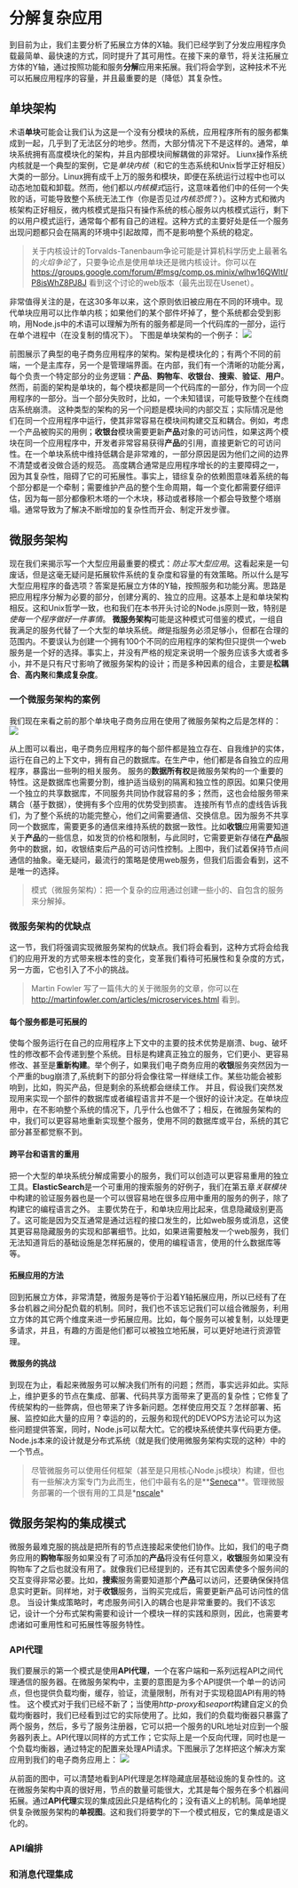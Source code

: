 # 分解复杂应用
到目前为止，我们主要分析了拓展立方体的X轴。我们已经学到了分发应用程序负载最简单、最快速的方式，同时提升了其可用性。在接下来的章节，将关注拓展立方体的Y轴，通过按照功能和服务**分解**应用来拓展。我们将会学到，这种技术不光可以拓展应用程序的容量，并且最重要的是（降低）其复杂性。
## 单块架构
术语**单块**可能会让我们认为这是一个没有分模块的系统，应用程序所有的服务都集成到一起，几乎到了无法区分的地步。然而，大部分情况下不是这样的。通常，单块系统拥有高度模块化的架构，并且内部模块间解耦做的非常好。
Liunx操作系统内核就是一个典型的案例，它是*单块内核*（和它的生态系统和Unix哲学正好相反）大类的一部分。Linux拥有成千上万的服务和模块，即便在系统运行过程中也可以动态地加载和卸载。然而，他们都以*内核模式*运行，这意味着他们中的任何一个失败的话，可能导致整个系统无法工作（你是否见过*内核恐慌*？）。这种方式和微内核架构正好相反，微内核模式是指只有操作系统的核心服务以内核模式运行，剩下的以用户模式运行，通常每个都有自己的进程。这种方式的主要好处是任一个服务出现问题都只会在隔离的环境中引起故障，而不是影响整个系统的稳定。

> 关于内核设计的Torvalds-Tanenbaum争论可能是计算机科学历史上最著名的*火焰争论*了，只要争论点是使用单块还是微内核设计。你可以在 https://groups.google.com/forum/#!msg/comp.os.minix/wlhw16QWltI/P8isWhZ8PJ8J 看到这个讨论的web版本（最先出现在Usenet）。

非常值得关注的是，在这30多年以来，这个原则依旧被应用在不同的环境中。现代单块应用可以比作单内核；如果他们的某个部件坏掉了，整个系统都会受到影响，用Node.js中的术语可以理解为所有的服务都是同一个代码库的一部分，运行在单个进程中（在没复制的情况下）。
下图是单块架构的一个例子：
![](../images/monolithic_architecture.png)

前图展示了典型的电子商务应用程序的架构。架构是模块化的；有两个不同的前端，一个是主库存，另一个是管理端界面。在内部，我们有一个清晰的功能分离，每个负责一个特定部分的业务逻辑：**产品**、**购物车**、**收银台**、**搜索**、**验证**、**用户**。然而，前面的架构是单块的，每个模块都是同一个代码库的一部分，作为同一个应用程序的一部分。当一个部分失败时，比如，一个未知错误，可能导致整个在线商店系统崩溃。
这种类型的架构的另一个问题是模块间的内部交互；实际情况是他们在同一个应用程序中运行，使其非常容易在模块间构建交互和耦合。例如，考虑一个产品被购买的用例；**收银台**模块需要更新**产品**对象的可访问性，如果这两个模块在同一个应用程序中，开发者非常容易获得**产品**的引用，直接更新它的可访问性。在一个单块系统中维持低耦合是非常难的，一部分原因是因为他们之间的边界不清楚或者没做合适的规范。
高度耦合通常是应用程序增长的的主要障碍之一，因为其复杂性，阻碍了它的可拓展性。事实上，错综复杂的依赖图意味着系统的每个部分都是一个牵制；需要维护产品的整个生命周期，每一个变化都需要仔细评估，因为每一部分都像积木塔的一个木块，移动或者移除一个都会导致整个塔崩塌。通常导致为了解决不断增加的复杂性而开会、制定开发步骤。
## 微服务架构
现在我们来揭示写一个大型应用最重要的模式：*防止写大型应用*。这看起来是一句废话，但是这毫无疑问是拓展软件系统的复杂度和容量的有效策略。所以什么是写大型应用程序的备选项？答案是拓展立方体的Y轴，按照服务和功能分离。思路是把应用程序分解为必要的部分，创建分离的、独立的应用。这基本上是和单块架构相反。这和Unix哲学一致，也和我们在本书开头讨论的Node.js原则一致，特别是*使每一个程序做好一件事情*。
**微服务架构**可能是这种模式可借鉴的模式，一组自我满足的服务代替了一个大型的单块系统。*微*是指服务必须足够小，但都在合理的范围内。不要误认为创建一个拥有100个不同的应用程序的架构但只提供一个web服务是一个好的选择。事实上，并没有严格的规定来说明一个服务应该多大或者多小，并不是只有尺寸影响了微服务架构的设计；而是多种因素的组合，主要是**松耦合**、**高内聚**和**集成复杂度**。
### 一个微服务架构的案例
我们现在来看之前的那个单块电子商务应用在使用了微服务架构之后是怎样的：
![](../images/mono_to_microservice.png)

从上图可以看出，电子商务应用程序的每个部件都是独立存在、自我维护的实体，运行在自己的上下文中，拥有自己的数据库。在生产中，他们都是各自独立的应用程序，暴露出一些咧的相关服务。
服务的**数据所有权**是微服务架构的一个重要的特性。这是数据库也需要分割，维护适当级别的隔离和独立性的原因。如果只使用一个独立的共享数据库，不同服务共同协作就容易的多；然而，这也会给服务带来耦合（基于数据），使拥有多个应用的优势受到损害。
连接所有节点的虚线告诉我们，为了整个系统的功能完整心，他们之间需要通信、交换信息。因为服务不共享同一个数据库，需要更多的通信来维持系统的数据一致性。比如**收银**应用需要知道关于**产品**的一些信息，如发货的价格和限制，与此同时，它需要更新存储在**产品**服务中的数据，如，收银结束后产品的可访问性控制。上图中，我们试着保持节点间通信的抽象。毫无疑问，最流行的策略是使用web服务，但我们后面会看到，这不是唯一的选择。

> 模式（微服务架构）：把一个复杂的应用通过创建一些小的、自包含的服务来分解掉。

### 微服务架构的优缺点
这一节，我们将强调实现微服务架构的优缺点。我们将会看到，这种方式将会给我们的应用开发的方式带来根本性的变化，变革我们看待可拓展性和复杂度的方式，另一方面，它也引入了不小的挑战。

> Martin Fowler 写了一篇伟大的关于微服务的文章，你可以在 http://martinfowler.com/articles/microservices.html 看到。


#### 每个服务都是可拓展的
使每个服务运行在自己的应用程序上下文中的主要的技术优势是崩溃、bug、破坏性的修改都不会传递到整个系统。目标是构建真正独立的服务，它们更小、更容易修改、甚至是**重新构建**。举个例子，如果我们电子商务应用的**收银**服务突然因为一个严重的bug崩溃了,系统剩下的部分将会像往常一样继续工作。某些功能会被影响到，比如，购买产品，但是剩余的系统都会继续工作。
并且，假设我们突然发现用来实现一个部件的数据库或者编程语言并不是一个很好的设计决定。在单块应用中，在不影响整个系统的情况下，几乎什么也做不了；相反，在微服务架构的中，我们可以更容易地重新实现整个服务，使用不同的数据库或平台，系统的其它部分甚至都觉察不到。

#### 跨平台和语言的重用
把一个大型的单块系统分解成需要小的服务，我们可以创造可以更容易重用的独立工具。**ElasticSearch**是一个可重用的搜索服务的好例子，我们在第五章*关联模块*中构建的验证服务器也是一个可以很容易地在很多应用中重用的服务的例子，除了构建它的编程语言之外。
主要优势在于，和单块应用比起来，信息隐藏级别更高了。这可能是因为交互通常是通过远程的接口发生的，比如web服务或消息，这使其更容易隐藏服务的实现和部署细节。比如，如果进需要触发一个web服务，我们无法知道背后的基础设施是怎样拓展的，使用的编程语言，使用的什么数据库等等。
#### 拓展应用的方法
回到拓展立方体，非常清楚，微服务是等价于沿着Y轴拓展应用，所以已经有了在多台机器之间分配负载的机制。同时，我们也不该忘记我们可以组合微服务，利用立方体的其它两个维度来进一步拓展应用。比如，每个服务可以被复制，以处理更多请求，并且，有趣的方面是他们都可以被独立地拓展，可以更好地进行资源管理。

#### 微服务的挑战
到现在为止，看起来微服务可以解决我们所有的问题；然而，事实远非如此。实际上，维护更多的节点在集成、部署、代码共享方面带来了更高的复杂性；它修复了传统架构的一些弊病，但也带来了许多新问题。怎样使应用交互？怎样部署、拓展、监控如此大量的应用？幸运的的，云服务和现代的DEVOPS方法论可以为这些问题提供答案，同时，Node.js可以帮大忙。它的模块系统使共享代码更方便。Node.js本来的设计就是分布式系统（就是我们使用微服务架构实现的这种）中的一个节点。

> 尽管微服务可以使用任何框架（甚至是只用核心Node.js模块）构建，但也有一些解决方案专门为此而生，他们中最有名的是**[Seneca](https://npmjs.org/package/seneca)**。管理微服务部署的一个很有用的工具是*[nscale](https://github.com/nearform/nscale)*

## 微服务架构的集成模式
微服务最难克服的挑战是把所有的节点连接起来使他们协作。比如，我们的电子商务应用的**购物车**服务如果没有了可添加的**产品**将没有任何意义，**收银**服务如果没有购物车了之后也就没有用了。就像我们已经提到的，还有其它因素使多个服务间的交互变得非常必要。比如，**搜索**服务需要知道那个**产品**可以访问，还要确保保持信息实时更新。同样地，对于**收银**服务，当购买完成后，需要更新产品可访问性的信息。
当设计集成策略时，考虑服务间引入的耦合也是非常重要的。我们不该忘记，设计一个分布式架构需要和设计一个模块一样的实践和原则，因此，也需要考虑诸如可重用性和可拓展性等服务特性。
### API代理
我们要展示的第一个模式是使用**API代理**，一个在客户端和一系列远程API之间代理通信的服务器。在微服务架构中，主要的意图是为多个API提供一个单一的访问点，但也提供负载均衡，缓存，验证，流量限制，所有对于实现稳固API有用的特性。
这个模式对于我们已经不新了；当使用*http-proxy*和*seaport*构建自定义的负载均衡器时，我们已经看到过它的实际使用了。比如，我们的负载均衡器只暴露了两个服务，然后，多亏了服务注册器，它可以把一个服务的URL地址对应到一个服务器列表上。API代理以同样的方式工作；它实际上是一个反向代理，同时也是一个负载均衡器，通过特定的配置来处理API请求。下图展示了怎样把这个解决方案应用到我们的电子商务应用上：
![](../images/api_proxy.png)

从前面的图中，可以清楚地看到API代理是怎样隐藏底层基础设施的复杂性的。这在微服务架构中真的很好用，节点的数量可能很大，尤其是每个服务在多个机器间拓展。通过**API代理**实现的集成因此只是结构化的；没有语义上的机制。简单地提供复杂微服务架构的**单视图**。这和我们将要学的下一个模式相反，它的集成是语义化的。

### API编排
### 和消息代理集成



